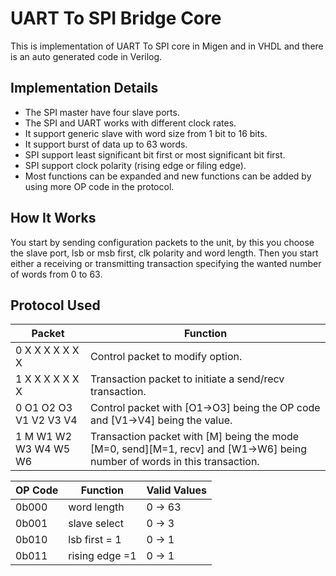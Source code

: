 # UART To SPI Bridge Core
This is implementation of UART To SPI core in Migen and in VHDL and there is an auto generated code in Verilog.

## Implementation Details
- The SPI master have four slave ports.
- The SPI and UART works with different clock rates.
- It support generic slave with word size from 1 bit to 16 bits.
- It support burst of data up to 63 words.
- SPI support least significant bit first or most significant bit first.
- SPI support clock polarity (rising edge or filing edge).
- Most functions can be expanded and new functions can be added by using more OP code in the protocol.

## How It Works
You start by sending configuration packets to the unit, by this you choose the slave port, lsb or msb first, clk polarity and word length.
Then you start either a receiving or transmitting transaction specifying the wanted number of words from 0 to 63.

## Protocol Used
| Packet | Function |
| ---- | ---- |
|0 X  X  X  X  X  X  X | Control packet to modify option. |
|1 X  X  X  X  X  X  X  | Transaction packet to initiate a send/recv transaction. |
|0 O1 O2 O3 V1 V2 V3 V4 | Control packet with [O1->O3] being the OP code and [V1->V4] being the value. |
|1 M W1 W2 W3 W4 W5 W6 | Transaction packet with [M] being the mode [M=0, send][M=1, recv] and [W1->W6] being number of words in this transaction. |

| OP Code | Function | Valid Values |
| ---- | ---- | ---- |
| 0b000 | word length | 0 -> 63 |
| 0b001 | slave select | 0 -> 3 |
| 0b010 | lsb first = 1 | 0 -> 1 |
| 0b011 | rising edge =1 | 0 -> 1 |